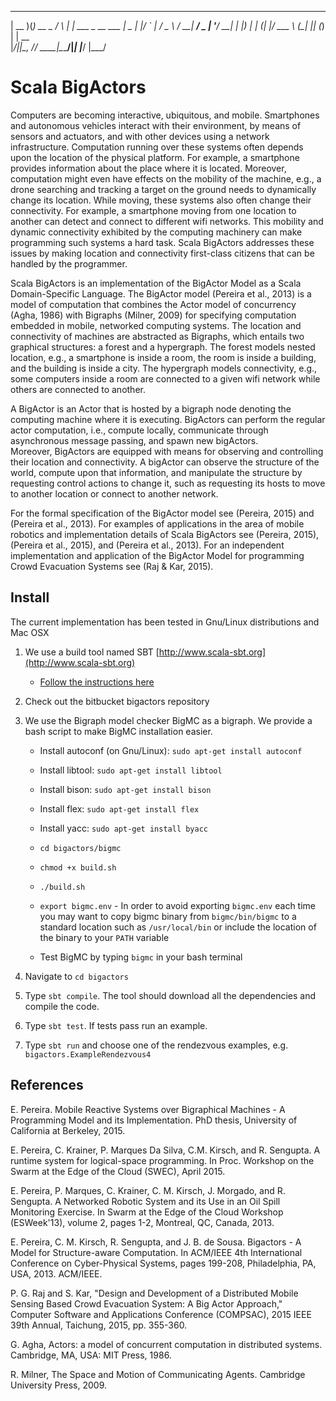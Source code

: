 
____  _          _        _                 
| __ )(_) __ _   / \   ___| |_ ___  _ __ ___ 
|  _ \| |/ _` | / _ \ / __| __/ _ \| '__/ __|
| |_) | | (_| |/ ___ \ (__| || (_) | |  \__ \
|____/|_|\__, /_/   \_\___|\__\___/|_|  |___/
         |___/


# Scala BigActors #
 
Computers are becoming interactive, ubiquitous, and mobile. Smartphones and autonomous vehicles interact with their environment, by means of sensors and actuators, 
and with other devices using a network infrastructure.
Computation running over these systems often depends upon the location of the physical platform. 
For example, a smartphone provides information about the place where it is located. 
Moreover, computation might even have effects on the mobility of the machine, e.g., a drone searching and tracking a target on the ground needs to dynamically change its location.
While moving, these systems also often change their connectivity.
For example, a smartphone moving from one location to another can detect and connect to different wifi networks.
This mobility and dynamic connectivity exhibited by the computing machinery can make programming such systems a hard task. 
Scala BigActors addresses these issues by making location and connectivity first-class citizens that can be handled by the programmer.

Scala BigActors is an implementation of the BigActor Model as a Scala Domain-Specific Language.
The BigActor model (Pereira et al., 2013) is a model of computation that combines the Actor model of concurrency (Agha, 1986) with Bigraphs (Milner, 2009) for specifying computation 
embedded in mobile, networked computing systems. 
The location and connectivity of machines are abstracted as Bigraphs, which entails two graphical structures: a forest and a hypergraph.
The forest models nested location, e.g., a smartphone is inside a room, the room is inside a building, and the building is inside a city. 
The hypergraph models connectivity, e.g., some computers inside a room are connected to a given wifi network while others are connected to another. 

A BigActor is an Actor that is hosted by a bigraph node denoting the computing machine where it is executing. 
BigActors can perform the regular actor computation, i.e., compute locally, communicate through asynchronous message passing, and spawn new bigActors.  
Moreover, BigActors are equipped with means for observing and controlling their location and connectivity.
A bigActor can observe the structure of the world, compute upon that information, and manipulate the structure by requesting control actions to change it, 
such as requesting its hosts to move to another location or connect to another network.   

For the formal specification of the BigActor model see (Pereira, 2015) and (Pereira et al., 2013).
For examples of applications in the area of mobile robotics and implementation details of Scala BigActors see (Pereira, 2015), (Pereira et al., 2015), and (Pereira et al., 2013).
For an independent implementation and application of the BigActor Model for programming Crowd Evacuation Systems see (Raj & Kar, 2015).

## Install ##

The current implementation has been tested in Gnu/Linux distributions and Mac OSX 

1. We use a build tool named SBT [http://www.scala-sbt.org](http://www.scala-sbt.org)
    * [Follow the instructions here](http://www.scala-sbt.org/0.13/tutorial/Manual-Installation.html)

2. Check out the bitbucket bigactors repository
3. We use the Bigraph model checker BigMC as a bigraph. We provide a bash script to make BigMC installation easier.
    * Install autoconf (on Gnu/Linux): `sudo apt-get install autoconf`
    
    * Install libtool: `sudo apt-get install libtool`
    
    * Install bison: `sudo apt-get install bison`
    
    * Install flex: `sudo apt-get install flex`
    
    * Install yacc: `sudo apt-get install byacc`
  
    * `cd bigactors/bigmc`
  
    * `chmod +x build.sh`
  
    * `./build.sh`
  
    * `export bigmc.env` - In order to avoid exporting `bigmc.env` each time you may want to copy bigmc binary from `bigmc/bin/bigmc` to a standard location such as `/usr/local/bin` or include the location of the binary to your `PATH` variable

    * Test BigMC by typing `bigmc` in your bash terminal

4. Navigate to `cd bigactors`
5. Type `sbt compile`. The tool should download all the dependencies and compile the code.
6. Type `sbt test`. If tests pass run an example.
7. Type `sbt run` and choose one of the rendezvous examples, e.g. `bigactors.ExampleRendezvous4`

## References ##

E. Pereira. Mobile Reactive Systems over Bigraphical Machines - A Programming Model and its Implementation. PhD thesis, University of California at Berkeley, 2015.

E. Pereira, C. Krainer, P. Marques Da Silva, C.M. Kirsch, and R. Sengupta. A runtime system for logical-space programming. In Proc. Workshop on the Swarm at the Edge of the Cloud (SWEC), April 2015.

E. Pereira, P. Marques, C. Krainer, C. M. Kirsch, J. Morgado, and R. Sengupta. A Networked Robotic System and its Use in an Oil Spill Monitoring Exercise. In Swarm at the Edge of the Cloud Workshop (ESWeek'13), volume 2, pages 1-2, Montreal, QC, Canada, 2013.

E. Pereira, C. M. Kirsch, R. Sengupta, and J. B. de Sousa. Bigactors - A Model for Structure-aware Computation. In ACM/IEEE 4th International Conference on Cyber-Physical Systems, pages 199-208, Philadelphia, PA, USA, 2013. ACM/IEEE.

P. G. Raj and S. Kar, "Design and Development of a Distributed Mobile Sensing Based Crowd Evacuation System: A Big Actor Approach," Computer Software and Applications Conference (COMPSAC), 2015 IEEE 39th Annual, Taichung, 2015, pp. 355-360.

G. Agha, Actors: a model of concurrent computation in distributed systems. Cambridge, MA, USA: MIT Press, 1986.

R. Milner, The Space and Motion of Communicating Agents. Cambridge University Press, 2009.